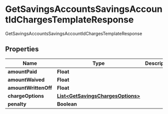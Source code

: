 

# GetSavingsAccountsSavingsAccountIdChargesTemplateResponse

GetSavingsAccountsSavingsAccountIdChargesTemplateResponse
## Properties

Name | Type | Description | Notes
------------ | ------------- | ------------- | -------------
**amountPaid** | **Float** |  |  [optional]
**amountWaived** | **Float** |  |  [optional]
**amountWrittenOff** | **Float** |  |  [optional]
**chargeOptions** | [**List&lt;GetSavingsChargesOptions&gt;**](GetSavingsChargesOptions.md) |  |  [optional]
**penalty** | **Boolean** |  |  [optional]



